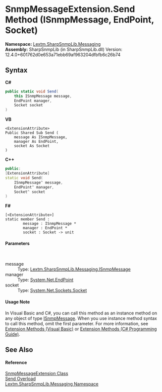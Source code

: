 # SnmpMessageExtension.Send Method (ISnmpMessage, EndPoint, Socket)
 

**Namespace:**&nbsp;<a href="N_Lextm_SharpSnmpLib_Messaging">Lextm.SharpSnmpLib.Messaging</a><br />**Assembly:**&nbsp;SharpSnmpLib (in SharpSnmpLib.dll) Version: 12.4.0+601762d0e653a71ebb69af963204dfbfb6c26b74

## Syntax

**C#**<br />
``` C#
public static void Send(
	this ISnmpMessage message,
	EndPoint manager,
	Socket socket
)
```

**VB**<br />
``` VB
<ExtensionAttribute>
Public Shared Sub Send ( 
	message As ISnmpMessage,
	manager As EndPoint,
	socket As Socket
)
```

**C++**<br />
``` C++
public:
[ExtensionAttribute]
static void Send(
	ISnmpMessage^ message, 
	EndPoint^ manager, 
	Socket^ socket
)
```

**F#**<br />
``` F#
[<ExtensionAttribute>]
static member Send : 
        message : ISnmpMessage * 
        manager : EndPoint * 
        socket : Socket -> unit 

```


#### Parameters
&nbsp;<dl><dt>message</dt><dd>Type: <a href="T_Lextm_SharpSnmpLib_Messaging_ISnmpMessage">Lextm.SharpSnmpLib.Messaging.ISnmpMessage</a><br /></dd><dt>manager</dt><dd>Type: <a href="https://docs.microsoft.com/dotnet/api/system.net.endpoint" target="_blank" rel="noopener noreferrer">System.Net.EndPoint</a><br /></dd><dt>socket</dt><dd>Type: <a href="https://docs.microsoft.com/dotnet/api/system.net.sockets.socket" target="_blank" rel="noopener noreferrer">System.Net.Sockets.Socket</a><br /></dd></dl>

#### Usage Note
In Visual Basic and C#, you can call this method as an instance method on any object of type <a href="T_Lextm_SharpSnmpLib_Messaging_ISnmpMessage">ISnmpMessage</a>. When you use instance method syntax to call this method, omit the first parameter. For more information, see <a href="https://docs.microsoft.com/dotnet/visual-basic/programming-guide/language-features/procedures/extension-methods" target="_blank" rel="noopener noreferrer">Extension Methods (Visual Basic)</a> or <a href="https://docs.microsoft.com/dotnet/csharp/programming-guide/classes-and-structs/extension-methods" target="_blank" rel="noopener noreferrer">Extension Methods (C# Programming Guide)</a>.

## See Also


#### Reference
<a href="T_Lextm_SharpSnmpLib_Messaging_SnmpMessageExtension">SnmpMessageExtension Class</a><br /><a href="Overload_Lextm_SharpSnmpLib_Messaging_SnmpMessageExtension_Send">Send Overload</a><br /><a href="N_Lextm_SharpSnmpLib_Messaging">Lextm.SharpSnmpLib.Messaging Namespace</a><br />